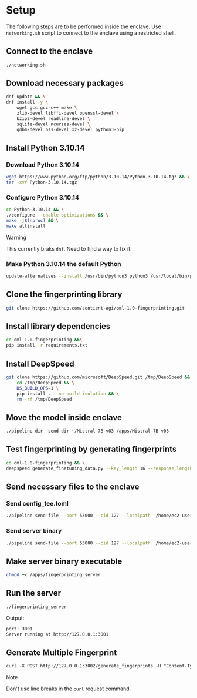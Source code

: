 # Setup

<!-- sudo rm -rf /var/run/nitro_enclaves/* -->
The following steps are to be performed inside the enclave. Use `networking.sh` script to connect to the enclave using a restricted shell.

## Connect to the enclave
```bash
./networking.sh
```

## Download necessary packages
```bash
dnf update && \
dnf install -y \
    wget gcc gcc-c++ make \
    zlib-devel libffi-devel openssl-devel \
    bzip2-devel readline-devel \
    sqlite-devel ncurses-devel \
    gdbm-devel nss-devel xz-devel python3-pip
```

## Install Python 3.10.14

### Download Python 3.10.14
```bash
wget https://www.python.org/ftp/python/3.10.14/Python-3.10.14.tgz && \
tar -xvf Python-3.10.14.tgz
```
### Configure Python 3.10.14
```bash
cd Python-3.10.14 && \
./configure --enable-optimizations && \
make -j$(nproc) && \
make altinstall
```

>[!WARNING]
> This currently braks `dnf`. Need to find a way to fix it.
### Make Python 3.10.14 the default Python
```bash
update-alternatives --install /usr/bin/python3 python3 /usr/local/bin/python3.10 1 
```
## Clone the fingerprinting library
```bash
git clone https://github.com/sentient-agi/oml-1.0-fingerprinting.git
```

## Install library dependencies
```bash
cd oml-1.0-fingerprinting &&\
pip install -r requirements.txt
```

## Install DeepSpeed
```bash
git clone https://github.com/microsoft/DeepSpeed.git /tmp/DeepSpeed && \
    cd /tmp/DeepSpeed && \
    DS_BUILD_OPS=1 \
    pip install . --no-build-isolation && \
    rm -rf /tmp/DeepSpeed
```

## Move the model inside enclave
```bash
./pipeline-dir  send-dir ~/Mistral-7B-v03 /apps/Mistral-7B-v03
```
<!-- 
## Download model
```bash
huggingface-cli download meta-llama/Llama-3.1-8B --token ${ACCESS_TOKEN} --repo-type model --local-dir . -->
<!-- ```
 -->


## Test fingerprinting by generating fingerprints
```bash
cd oml-1.0-fingerprinting && \
deepspeed generate_finetuning_data.py --key_length 16 --response_length 1 --num_fingerprints 1 --model_used_for_key_generation /apps/Mistral-7B-v03 --output_file_path generated_data/new_fingerprints3.json --batch_size 1
```

<!-- ## Update config_tee.toml with the correct paths -->

## Send necessary files to the enclave

### Send config_tee.toml
```bash
./pipeline send-file --port 53000 --cid 127 --localpath  /home/ec2-user/pipeline/pipeline-tee.rs/reference_apps/fingerprinting_server/config_tee.toml --remotepath /apps/config.toml
```
### Send server binary
```bash
./pipeline send-file --port 53000 --cid 127 --localpath  /home/ec2-user/pipeline/pipeline-tee.rs/reference_apps/fingerprinting_server/target/release/fingerprinting_server --remotepath /apps/fingerprinting_server
```

## Make server binary executable
```bash
chmod +x /apps/fingerprinting_server
```

## Run the server
```bash
./fingerprinting_server
```
Output:
```bash
port: 3001
Server running at http://127.0.0.1:3001
```

## Generate Multiple Fingerprint
```bash:fingerprinting_server/README.md
curl -X POST http://127.0.0.1:3002/generate_fingerprints -H "Content-Type: application/json" -d '{ "key_length": 16, "response_length": 16, "num_fingerprints": 5, "batch_size": 5, "model_used_for_key_generation": "/apps/Mistral-7B-v03", "key_response_strategy": "independent", "output_file": "/apps/new_fingerprints3.json" }'
```
> [!NOTE]
> Don't use line breaks in the `curl` request command.
